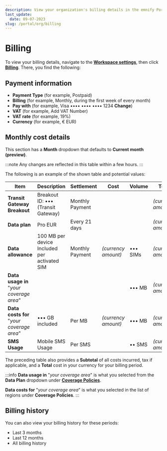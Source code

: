 ```yaml
---
description: View your organization's billing details in the emnify Portal
last_update: 
  date: 09-07-2023
slug: /portal/org/billing
---
```


# Billing

To view your billing details, navigate to the [**Workspace settings**](https://portal.emnify.com/organisation-settings/), then click [**Billing**](https://portal.emnify.com/organisation-settings/billing).
There, you find the following:

## Payment information

- **Payment Type** (for example, Postpaid)
- **Billing** (for example, Monthly, during the first week of every month)
- **Pay with** (for example, Visa •••• •••• •••• 1234 **Change**)
- **VAT** (for example, Add VAT Number)
- **VAT rate** (for example, 19%)
- **Currency** (for example, € EUR)

## Monthly cost details

This section has a **Month** dropdown that defaults to **Current month (preview)**.

:::note
Any changes are reflected in this table within a few hours.
:::

The following is an example of the shown table and potential values:

| Item | Description | Settlement | Cost | Volume | Total |
| ---- | ----------- | ---------- | ---- | ------ | ----- |
| **Transit Gateway Breakout** | Breakout ID: ••• (Transit Gateway) | Monthly Payment | | | _(currency amount)_ |
| **Data plan** | Pro EUR | Every 21 days |  | | _(currency amount)_ |
| **Data allowance** | 100 MB per device Included per activated SIM | Monthly Payment | _(currency amount)_ | ••• SIMs | _(currency amount)_ |
| **Data usage in** "_your coverage area_" |  |  |  | ••• MB | _(currency amount)_ |
| **Data costs for** "_your coverage area_"  | ••• GB included | Per MB | _(currency amount)_ | ••• MB | _(currency amount)_ |
| **SMS Usage** | Mobile SMS Usage | Per SMS | | •• SMS | _(currency amount)_ |

The preceding table also provides a **Subtotal** of all costs incurred, tax if applicable, and a **Total** cost in your currency for your billing period.

:::info
**Data usage in** "_your coverage area_" is what you selected from the **Data Plan** dropdown under [**Coverage Policies**](https://portal.emnify.com/device-policies#coverage-policies).

**Data costs for** "_your coverage area_" is what you selected in the list of regions under **Coverage Policies**.
:::

## Billing history

You can also view your billing history for these periods:

- Last 3 months
- Last 12 months
- All billing history
